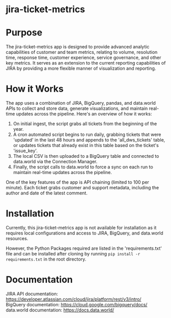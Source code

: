 # jira-ticket-metrics

# Purpose
The jira-ticket-metrics app is designed to provide advanced analytic capabilities of customer and team metrics, relating to volume, resolution time, response time, customer experience, service governance, and other key metrics. It serves as an extension to the current reporting capabilities of JIRA by providing a more flexible manner of visualization and reporting.

# How it Works
The app uses a combination of JIRA, BigQuery, pandas, and data.world APIs to collect and store data, generate visualizations, and maintain real-time updates across the pipeline. Here's an overview of how it works:

1. On initial ingest, the script grabs all tickets from the beginning of the year.
2. A cron automated script begins to run daily, grabbing tickets that were 'updated' in the last 48 hours and appends to the 'all_dws_tickets' table, or updates tickets that already exist in this table based on the ticket's 'issue_key'.
3. The local CSV is then uploaded to a BigQuery table and connected to data.world via the Connection Manager.
4. Finally, the script calls to data.world to force a sync on each run to maintain real-time updates across the pipeline.

One of the key features of the app is API chaining (limited to 100 per minute). Each ticket grabs customer and support metadata, including the author and date of the latest comment.

# Installation
Currently, this jira-ticket-metrics app is not available for installation as it requires local configurations and access to JIRA, BigQuery, and data.world resources.

However, the Python Packages required are listed in the 'requirements.txt' file and can be installed after cloning by running ```pip install -r requirements.txt``` in the root directory.


# Documentation
JIRA API documentation: https://developer.atlassian.com/cloud/jira/platform/rest/v3/intro/  
BigQuery documentation: https://cloud.google.com/bigquery/docs/  
data.world documentation: https://docs.data.world/
